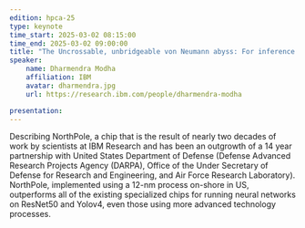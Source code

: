 ```yaml
---
edition: hpca-25
type: keynote
time_start: 2025-03-02 08:15:00
time_end: 2025-03-02 09:00:00
title: "The Uncrossable, unbridgeable von Neumann abyss: For inference at low-latency and low-cost, build on the other side"
speaker:
    name: Dharmendra Modha 
    affiliation: IBM
    avatar: dharmendra.jpg  
    url: https://research.ibm.com/people/dharmendra-modha

presentation: 
---
```

Describing NorthPole, a chip that is the result of nearly two decades of work by scientists at IBM Research and has been an outgrowth of a 14 year partnership with United States Department of Defense (Defense Advanced Research Projects Agency (DARPA), Office of the Under Secretary of Defense for Research and Engineering, and Air Force Research Laboratory). NorthPole, implemented using a 12-nm process on-shore in US, outperforms all of the existing specialized chips for running neural networks on ResNet50 and Yolov4, even those using more advanced technology processes. 
